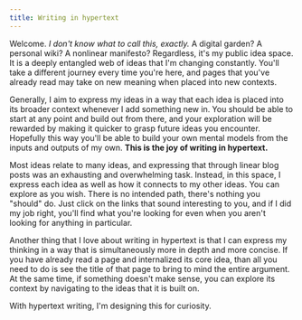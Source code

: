 ```yaml
---
title: Writing in hypertext
---
```

Welcome. *I don't know what to call this, exactly.* A digital garden? A personal wiki? A nonlinear manifesto? Regardless, it's my public idea space. It is a deeply entangled web of ideas that I'm changing constantly. You'll take a different journey every time you're here, and pages that you've already read may take on new meaning when placed into new contexts.

Generally, I aim to express my ideas in a way that each idea is placed into its broader context whenever I add something new in. You should be able to start at any point and build out from there, and your exploration will be rewarded by making it quicker to grasp future ideas you encounter. Hopefully this way you'll be able to build your own mental models from the inputs and outputs of my own. **This is the joy of writing in hypertext.**

Most ideas relate to many ideas, and expressing that through linear blog posts was an exhausting and overwhelming task. Instead, in this space, I express each idea as well as how it connects to my other ideas. You can explore as you wish. There is no intended path, there's nothing you "should" do. Just click on the links that sound interesting to you, and if I did my job right, you'll find what you're looking for even when you aren't looking for anything in particular.

Another thing that I love about writing in hypertext is that I can express my thinking in a way that is simultaneously more in depth and more concise. If you have already read a page and internalized its core idea, than all you need to do is see the title of that page to bring to mind the entire argument. At the same time, if something doesn't make sense, you can explore its context by navigating to the ideas that it is built on. 

With hypertext writing, I'm designing this for curiosity.